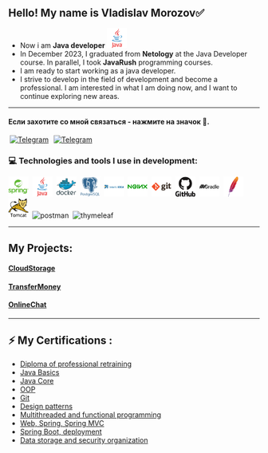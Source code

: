 ## Hello! My name is **Vladislav Morozov✅** 

-  Now i am **Java developer** <img src="https://github.com/devicons/devicon/blob/master/icons/java/java-original-wordmark.svg" title="Java" alt="Java" width="40" height="40"/>&nbsp;
-  In December 2023, I graduated from **Netology** at the Java Developer course.  In parallel, I took **JavaRush** programming courses.
-  I am ready to start working as a java developer.
-  I strive to develop in the field of development and become a professional. I am interested in what I am doing now, and I want to continue exploring new areas.

---
#### Если захотите со мной связаться - нажмите на значок 💬. 

[<image alt="Telegram" width="40" hspace="3" src="https://github.com/alfa-prime/alfa-prime/blob/main/img/telegram.svg"/>](https://t.me/Sam1549)
[<image alt="Telegram" width="40" hspace="3" src="https://www.svgrepo.com/show/484995/email-part-2.svg"/>](mailto:sam1549@yandex.ru)

  ### 💻 Technologies and tools I use in development:
<div>
  <img src="https://github.com/devicons/devicon/blob/master/icons/spring/spring-original-wordmark.svg" title="spring" alt="spring" width="40" height="40"/>&nbsp
  <img src="https://github.com/devicons/devicon/blob/master/icons/java/java-original-wordmark.svg" title="java" alt="java" width="40" height="40"/>&nbsp
  <img src="https://github.com/devicons/devicon/blob/master/icons/docker/docker-original-wordmark.svg" title="docker" alt="docker" width="40" height="40"/>&nbsp
  <img src="https://github.com/devicons/devicon/blob/master/icons/postgresql/postgresql-plain-wordmark.svg" title="postgresql" alt="postgresql" width="40" height="40"/>&nbsp
  <img src="https://github.com/devicons/devicon/blob/master/icons/intellij/intellij-original-wordmark.svg" title="intellij IDEA" alt="intellij IDEA" width="40" height="40"/>&nbsp
  <img src="https://github.com/devicons/devicon/blob/master/icons/nginx/nginx-original.svg" title="nginx" alt="nginx" width="40" height="40"/>&nbsp
  <img src="https://github.com/devicons/devicon/blob/master/icons/git/git-original-wordmark.svg" title="Git" **alt="Git" width="40" height="40"/>&nbsp;
  <img src="https://github.com/devicons/devicon/blob/master/icons/github/github-original-wordmark.svg" title="github" alt="github" width="40" height="40"/>&nbsp
  <img src="https://github.com/devicons/devicon/blob/master/icons/gradle/gradle-plain-wordmark.svg" title="gradle" alt="gradle" width="40" height="40"/>&nbsp;
  <img src="https://github.com/devicons/devicon/blob/master/icons/apache/apache-original.svg" title="Apache maven" alt="Apache maven" width="40" height="40"/>&nbsp;
  <img src="https://github.com/devicons/devicon/blob/master/icons/tomcat/tomcat-original-wordmark.svg" title="tomcat" alt="tomcat" width="40" height="40"/>&nbsp;
  <img src="https://www.svgrepo.com/show/354202/postman-icon.svg" title="postman" alt="postman" width="40" height="40"/>&nbsp;
  <img src="https://www.thymeleaf.org/images/thymeleaf.png" title="Thymeleaf" alt="thymeleaf" width="40" height="40"/>&nbsp;
 </div>

---
## My Projects:
#### [CloudStorage](https://github.com/Sam1549/NetologyDiplom)
#### [TransferMoney](https://github.com/Sam1549/MoneyTransfer)
#### [OnlineChat](https://github.com/Sam1549/Chat)


---
##  ⚡  My Certifications :
* [Diploma of professional retraining](https://github.com/Sam1549/Certificates/blob/main/diplom.pdf)
* [Java Basics](https://github.com/Sam1549/Certificates/blob/main/Java%20basic.pdf)
* [Java Core](https://github.com/Sam1549/Certificates/blob/main/Java%20Core.pdf)
* [OOP](https://github.com/Sam1549/Certificates/blob/main/OOP.pdf)
* [Git](https://github.com/Sam1549/Certificates/blob/main/GIT%20basic.pdf)
* [Design patterns](https://github.com/Sam1549/Certificates/blob/main/Patterns.pdf)
* [Multithreaded and functional programming](https://github.com/Sam1549/Certificates/blob/main/Java%20multireading.pdf)
* [Web, Spring, Spring MVC](https://github.com/Sam1549/Certificates/blob/main/Web%2C%20Spring%20%26%20Spring%20MVC.pdf)
* [Spring Boot, deployment](https://github.com/Sam1549/Certificates/blob/main/Spring%20Boot.pdf)
* [Data storage and security organization](https://github.com/Sam1549/Certificates/blob/main/Data%20storage%20and%20security%20organization.pdf)
